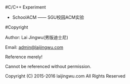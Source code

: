 #C/C++ Experiment

- SchoolACM —— SGU校园ACM实验

#Copyright

Author: Lai Jingwu(男版迪士尼)

Email: admin@laijingwu.com

Reference merely!

Cannot be referenced without permission.

Copyright (C) 2015-2016 laijingwu.com All Rights Reserved
